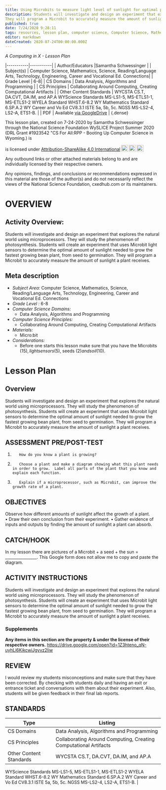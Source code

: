 ```yaml
---
title: Using Microbits to measure light level of sunlight for optimal plant growth
description: Students will investigate and design an experiment that explores the natural world using microprocessors.  They will study the phenomenon of photosynthesis. Students will create an experiment that uses Microbit light sensors to determine the optimal amount of sunlight needed to grow the fastest growing bean plant, from seed to germination. 
They will program a Microbit to accurately measure the amount of sunlight a plant receives.
published: true
date: 7/24/2020 9:28:11
tags: resources, lesson plan, computer science, Computer Science, Mathematics, Science, Reading/Language Arts, Technology, Engineering, Career and Vocational Ed. Connections 
editor: markdown
dateCreated: 2020-07-24T00:00:00.000Z
---
```

*A Computing in X - Lesson Plan*

|-----------|-----------|
| Author/Educators |Samantha Schwessinger |
| Subject(s) | Computer Science, Mathematics, Science, Reading/Language Arts, Technology, Engineering, Career and Vocational Ed. Connections|
| Grade Level | 6-8|
| CS Domains | Data Analysis, Algorithms and Programming |
| CS Principles | Collaborating Around Computing, Creating Computational Artifacts |
| Other Content Standards | WYCSTA CS.T, DA.CVT, DA.IM, and AP.A
WYScience Standards MS-LS1-5,   MS-ETLS1-1, MS-ETLS1-2
WYELA Standard WHST.6-8.2
WY Mathematics Standard 6.SP.A.2
WY Career and Vo Ed CV8.3.1
ISTE 5a, 5b, 5c.
NGSS MS-LS2-4, LS2-A, ETS1-B. | 
| PDF | Available [via GoogleDrive](https://drive.google.com/open?id=1DsB2mS4HlNOeYwTslGtaSibs_aEOPT7u) |
{.dense}






This lesson plan, created on 7-24-2020 by Samantha Schwessinger through the National Science Foundation WySLICE Project Summer 2020 (DRL Grant #1923542 "CS For All:RPP - Booting Up Computer Science in Wyoming.) is  <p xmlns:cc="http://creativecommons.org/ns#" >  is licensed under <a href="http://creativecommons.org/licenses/by-sa/4.0/?ref=chooser-v1" target="_blank" rel="license noopener noreferrer" style="display:inline-block;">Attribution-ShareAlike 4.0 International<img style="height:22px!important;margin-left:3px;vertical-align:text-bottom;" src="https://mirrors.creativecommons.org/presskit/icons/cc.svg?ref=chooser-v1"><img style="height:22px!important;margin-left:3px;vertical-align:text-bottom;" src="https://mirrors.creativecommons.org/presskit/icons/by.svg?ref=chooser-v1"><img style="height:22px!important;margin-left:3px;vertical-align:text-bottom;" src="https://mirrors.creativecommons.org/presskit/icons/sa.svg?ref=chooser-v1"></a></p>


Any outbound links or other attached materials belong to and are individually licensed by their respective owners. 


Any opinions, findings, and conclusions or recommendations expressed in this material are those of the author(s) and do not necessarily reflect the views of the National Science Foundation, cxedhub.com or its maintainers.


# OVERVIEW
## Activity Overview:  
Students will investigate and design an experiment that explores the natural world using microprocessors.  They will study the phenomenon of photosynthesis. Students will create an experiment that uses Microbit light sensors to determine the optimal amount of sunlight needed to grow the fastest growing bean plant, from seed to germination. 
They will program a Microbit to accurately measure the amount of sunlight a plant receives.
## Meta description
+ *Subject Area:* Computer Science, Mathematics, Science, Reading/Language Arts, Technology, Engineering, Career and Vocational Ed. Connections 
+ *Grade Level :* 6-8 
+ *Computer Science Domains:*
   + Data Analysis, Algorithms and Programming
+ *Computer Science Principles:*
   + Collaborating Around Computing, Creating Computational Artifacts
+ *Materials:* 
   + Micro:bit
+ *Considerations:*
   + Before one starts this lesson make sure that you have the Microbits ($15), light sensors ($5), seeds ($2) and soil ($10).


# Lesson Plan
## Overview
Students will investigate and design an experiment that explores the natural world using microprocessors.  They will study the phenomenon of photosynthesis. Students will create an experiment that uses Microbit light sensors to determine the optimal amount of sunlight needed to grow the fastest growing bean plant, from seed to germination. 
They will program a Microbit to accurately measure the amount of sunlight a plant receives.
## ASSESSMENT PRE/POST-TEST
1)        How do you know a plant is growing? 
2)        Choose a plant and make a diagram showing what this plant needs in order to grow.  Label all parts of the plant that you know and explain each function. 
3)        Explain if a microprocessor, such as Microbit, can improve the growth rate of a plant.
## OBJECTIVES
Observe how different amounts of sunlight affect the growth of a plant.  
•        Draw their own conclusion from their experiment.
•        Gather evidence of inputs and outputs by finding the amount of sunlight a plant can absorb.


## CATCH/HOOK
In my lesson there are pictures of a Microbit + a seed + the sun = ________________. 
This Google form does not allow me to copy and paste the diagram.


## ACTIVITY INSTRUCTIONS
Students will investigate and design an experiment that explores the natural world using microprocessors.  They will study the phenomenon of photosynthesis.  Students will create an experiment that uses Microbit light sensors to determine the optimal amount of sunlight needed to grow the fastest growing bean plant, from seed to germination. 
They will program a Microbit to accurately measure the amount of sunlight a plant receives.


### Supplements
**Any items in this section are the property & under the license of their respective owners.**
https://drive.google.com/open?id=1Z3hteno_qN-uyhLi6KikcwiJgyvz2liw




## REVIEW
I would review my students misconceptions and make sure that they have been corrected.  By checking with students daily and having an exit or entrance ticket and conversations with them about their experiment.  Also, students will be given feedback in their final lab reports.
## STANDARDS        
| Type | Listing | 
|-----------|-----------|
| CS Domains  | Data Analysis, Algorithms and Programming|
| CS Principles   | Collaborating Around Computing, Creating Computational Artifacts|
| Other Content Standards | WYCSTA CS.T, DA.CVT, DA.IM, and AP.A
WYScience Standards MS-LS1-5,   MS-ETLS1-1, MS-ETLS1-2
WYELA Standard WHST.6-8.2
WY Mathematics Standard 6.SP.A.2
WY Career and Vo Ed CV8.3.1
ISTE 5a, 5b, 5c.
NGSS MS-LS2-4, LS2-A, ETS1-B.  |